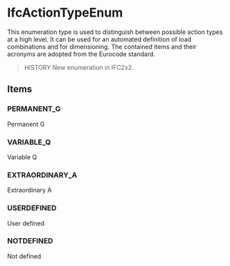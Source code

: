 # IfcActionTypeEnum

This enumeration type is used to distinguish between possible action types at a high level. It can be used for an automated definition of load combinations and for dimensioning. The contained items and their acronyms are adopted from the Eurocode standard.<!-- end of definition -->

> HISTORY  New enumeration in IFC2x2.

## Items

### PERMANENT_G
Permanent G

### VARIABLE_Q
Variable Q

### EXTRAORDINARY_A
Extraordinary A

### USERDEFINED
User defined

### NOTDEFINED
Not defined
